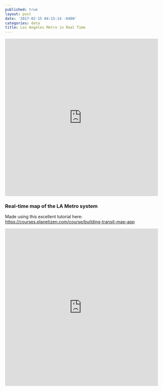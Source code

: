 ```yaml
---
published: true
layout: post
date: '2017-02-15 04:15:14 -0400'
categories: data
title: Los Angeles Metro in Real Time
---
```

<iframe width="100%" height="520" frameborder="0" src="https://willgeary.github.io/LosAngelesMetro/" allowfullscreen webkitallowfullscreen mozallowfullscreen oallowfullscreen msallowfullscreen></iframe>

### Real-time map of the LA Metro system

Made using this excellent tutorial here: https://courses.planetizen.com/course/building-transit-map-app



<iframe width="100%" height="520" frameborder="0" src="https://github.com/willgeary/StoryMappingWithOdysseyJS" allowfullscreen webkitallowfullscreen mozallowfullscreen oallowfullscreen msallowfullscreen></iframe>
